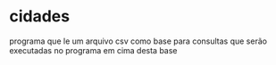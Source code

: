 # cidades
programa que le um arquivo csv como base para consultas que serão executadas no programa em cima desta base
